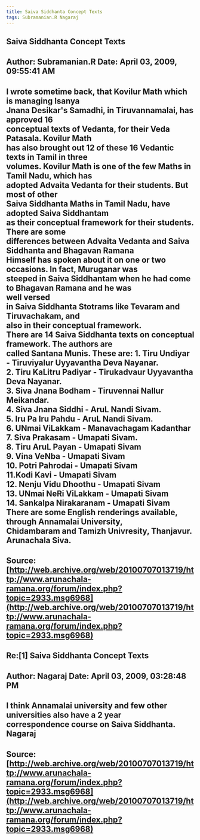 ```yaml
--- 
title: Saiva Siddhanta Concept Texts   
tags: Subramanian.R Nagaraj  
---  
```

## Saiva Siddhanta Concept Texts  
Author: Subramanian.R       Date: April 03, 2009, 09:55:41 AM  
---  
I wrote sometime back, that Kovilur Math which is managing Isanya   
Jnana Desikar's Samadhi, in Tiruvannamalai, has approved 16   
conceptual texts of Vedanta, for their Veda Patasala. Kovilur Math   
has also brought out 12 of these 16 Vedantic texts in Tamil in three   
volumes. Kovilur Math is one of the few Maths in Tamil Nadu, which has  
adopted Advaita Vedanta for their students. But most of other   
Saiva Siddhanta Maths in Tamil Nadu, have adopted Saiva Siddhantam   
as their conceptual framework for their students. There are some   
differences between Advaita Vedanta and Saiva Siddhanta and Bhagavan Ramana  
Himself has spoken about it on one or two occasions. In fact, Muruganar was  
steeped in Saiva Siddhantam when he had come to Bhagavan Ramana and he was  
well versed   
in Saiva Siddhanta Stotrams like Tevaram and Tiruvachakam, and   
also in their conceptual framework.   
There are 14 Saiva Siddhanta texts on conceptual framework. The authors are  
called Santana Munis. These are: 1\. Tiru Undiyar \- Tiruviyalur Uyyavantha Deva Nayanar.   
2\. Tiru KaLitru Padiyar - Tirukadvaur Uyyavantha Deva Nayanar.   
3\. Siva Jnana Bodham - Tiruvennai Nallur Meikandar.   
4\. Siva Jnana Siddhi - AruL Nandi Sivam.   
5\. Iru Pa Iru Pahdu - AruL Nandi Sivam.   
6\. UNmai ViLakkam - Manavachagam Kadanthar   
7\. Siva Prakasam - Umapati Sivam.   
8\. Tiru AruL Payan - Umapati Sivam   
9\. Vina VeNba - Umapati Sivam   
10\. Potri Pahrodai - Umapati Sivam   
11.Kodi Kavi - Umapati Sivam   
12\. Nenju Vidu Dhoothu - Umapati Sivam   
13\. UNmai NeRi ViLakkam - Umapati Sivam   
14\. Sankalpa Nirakaranam - Umapati Sivam   
There are some English renderings available, through Annamalai University,  
Chidambaram and Tamizh Univresity, Thanjavur.   
Arunachala Siva.
 ---  
Source:[http://web.archive.org/web/20100707013719/http://www.arunachala-ramana.org/forum/index.php?topic=2933.msg6968](http://web.archive.org/web/20100707013719/http://www.arunachala-ramana.org/forum/index.php?topic=2933.msg6968)   
---  

## Re:[1] Saiva Siddhanta Concept Texts  
Author: Nagaraj             Date: April 03, 2009, 03:28:48 PM  
---  
I think Annamalai university and few other universities also have a 2 year  
correspondence course on Saiva Siddhanta.   
Nagaraj
 ---  
Source:[http://web.archive.org/web/20100707013719/http://www.arunachala-ramana.org/forum/index.php?topic=2933.msg6968](http://web.archive.org/web/20100707013719/http://www.arunachala-ramana.org/forum/index.php?topic=2933.msg6968)   
---  

